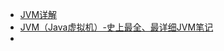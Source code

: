 - [JVM详解](https://blog.csdn.net/qq_48435252/article/details/123697193)
- [JVM（Java虚拟机）-史上最全、最详细JVM笔记](https://blog.csdn.net/weixin_56846554/article/details/129802936)
- []()